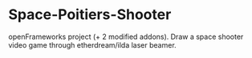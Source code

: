 # Space-Poitiers-Shooter
openFrameworks project (+ 2 modified addons). Draw a space shooter video game through etherdream/ilda laser beamer.

